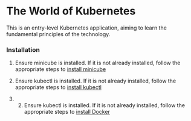 # The World of Kubernetes

This is an entry-level Kubernetes application, aiming to learn the fundamental principles of the technology.

### Installation

1. Ensure minicube is installed. If it is not already installed, follow the appropriate steps to [install minicube](https://minikube.sigs.k8s.io/docs/start/)

2. Ensure kubectl is installed. If it is not already installed, follow the appropriate steps to [install kubectl](https://kubernetes.io/docs/tasks/tools/)

3. 2. Ensure kubectl is installed. If it is not already installed, follow the appropriate steps to [install Docker](https://docs.docker.com/get-docker/)
